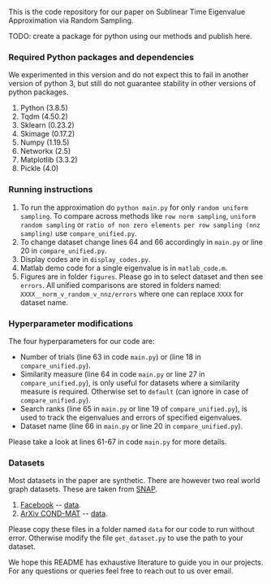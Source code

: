 This is the code repository for our paper on Sublinear Time Eigenvalue Approximation via Random Sampling.

TODO: create a package for python using our methods and publish here.

### Required Python packages and dependencies

We experimented in this version and do not expect this to fail in another version of python 3, but still do not guarantee stability in other versions of python packages.

1. Python (3.8.5)
2. Tqdm (4.50.2)
3. Sklearn (0.23.2)
4. Skimage (0.17.2)
5. Numpy (1.19.5)
6. Networkx (2.5)
7. Matplotlib (3.3.2)
8. Pickle (4.0)

### Running instructions

1. To run the approximation do `python main.py` for only `random uniform sampling`. To compare across methods like `row norm sampling`, `uniform random sampling` or `ratio of non zero elements per row sampling (nnz sampling)` use `compare_unified.py`.
2. To change dataset change lines 64 and 66 accordingly in `main.py` or line 20 in `compare_unified.py`.
3. Display codes are in `display_codes.py`.
4. Matlab demo code for a single eigenvalue is in `matlab_code.m`.
5. Figures are in folder `figures`. Please go in to select dataset and then see `errors`. All unified comparisons are stored in folders named: `XXXX__norm_v_random_v_nnz/errors` where one can replace `XXXX` for dataset name.

### Hyperparameter modifications

The four hyperparameters for our code are: 

* Number of trials (line 63 in code `main.py`) or (line 18 in `compare_unified.py`).
* Similarity measure (line 64 in code `main.py` or line 27 in `compare_unified.py`), is only useful for datasets where a similarity measure is required. Otherwise set to `default` (can ignore in case of `compare_unified.py`).
* Search ranks (line 65 in `main.py` or line 19 of `compare_unified.py`), is used to track the eigenvalues and errors of specified eigenvalues.
* Dataset name (line 66 in `main.py` or line 20 in `compare_unified.py`).

Please take a look at lines 61-67 in code `main.py` for more details.

### Datasets

Most datasets in the paper are synthetic. There are however two real world graph datasets. These are taken from [SNAP](https://snap.stanford.edu/data/).

1. [Facebook](https://snap.stanford.edu/data/ego-Facebook.html) --  [data](https://snap.stanford.edu/data/facebook_combined.txt.gz).
2. [ArXiv COND-MAT](https://snap.stanford.edu/data/ca-CondMat.html) -- [data](https://snap.stanford.edu/data/ca-CondMat.txt.gz).

Please copy these files in a folder named `data` for our code to run without error. Otherwise modify the file `get_dataset.py` to use the path to your dataset. 

We hope this README has exhaustive literature to guide you in our projects. For any questions or queries feel free to reach out to us over email.
